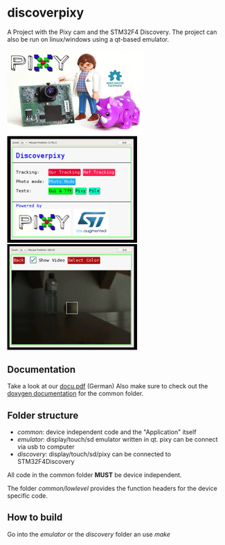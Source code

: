 # discoverpixy
A Project with the Pixy cam and the STM32F4 Discovery. The project can also be run on linux/windows using a qt-based emulator.

![Pixy Logo](doc/pixy.png)  
<img src="doc/mainscreen_emulator.png" width="300">
<img src="doc/tracking_emulator.png" width="300">

## Documentation
Take a look at our [docu.pdf](./doc/docu.pdf) (German)
Also make sure to check out the [doxygen documentation](http://t-moe.github.io/discoverpixy/) for the common folder.


## Folder structure
* *common*: device independent code and the "Application" itself
* *emulator*: display/touch/sd emulator written in qt. pixy can be connect via usb to computer
* *discovery*: display/touch/sd/pixy can be connected to STM32F4Discovery

All code in the common folder **MUST** be device independent. 

The folder *common/lowlevel* provides the function headers for the device specific code.


## How to build
Go into the *emulator* or the *discovery* folder an use *make*
